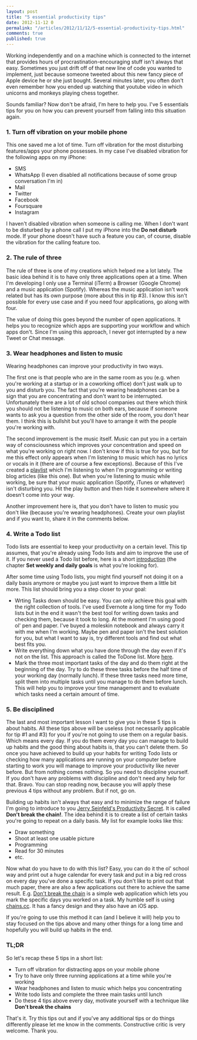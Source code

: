 ```yaml
---
layout: post
title: "5 essential productivity tips"
date: 2012-11-12 0
permalink: "/articles/2012/11/12/5-essential-productivity-tips.html"
comments: true
published: true
---
```


Working independently and on a machine which is connected to the internet that
provides hours of procrastination-encouraging stuff isn't always that easy. Sometimes
you just drift off of that new line of code you wanted to implement, just because
someone tweeted about this new fancy piece of Apple device he or she just bought.
Several minutes later, you often don't even remember how you ended up watching that
youtube video in which unicorns and monkeys playing chess together.

Sounds familiar? Now don't be afraid, I'm here to help you. I've 5 essentials tips for you
on how you can prevent yourself from falling into this situation again.

### 1. Turn off vibration on your mobile phone

This one saved me a lot of time. Turn off vibration for the
most disturbing features/apps your phone possesses. In my case
I've disabled vibration for the following apps on my iPhone:

* SMS
* WhatsApp (I even disabled all notifications because of some group conversation I'm in)
* Mail
* Twitter
* Facebook
* Foursquare
* Instagram

I haven't disabled vibration when someone is calling me. When I don't want to be
disturbed by a phone call I put my iPhone into the **Do not disturb** mode. If your
phone doesn't have such a feature you can, of course, disable the vibration for
the calling feature too.

### 2. The rule of three

The rule of three is one of my creations which helped me a lot lately. The basic idea
behind it is to have only three applications open at a time.
When I'm developing I only use a Terminal (iTerm) a Browser (Google Chrome) and a
music application (Spotify). Whereas the music application isn't work related but
has its own purpose (more about this in tip #3).
I know this isn't possible for every use case and if you need four applications,
go along with four.

The value of doing this goes beyond the number of open applications. It helps you
to recognize which apps are supporting your workflow and which apps don't. Since
I'm using this approach, I never got interrupted by a new Tweet or Chat message.

### 3. Wear headphones and listen to music

Wearing headphones can improve your productivity in two ways.

The first one is that people who are in the same room as you
(e.g. when you're working at a startup or in a coworking office)
don't just walk up to you and disturb you. The fact that you're
wearing headphones can be a sign that you are concentrating and don't want to be
interrupted. Unfortunately there are a lot of old school companies out there which
think you should not be listening to music on both ears, because if someone wants
to ask you a question from the other side of the room, you don't hear them.
I think this is bullshit but you'll have to arrange it with the people you're
working with.

The second improvement is the music itself. Music can put you in a certain way of
consciousness which improves your concentration and speed on what you're working on
right now. I don't know if this is true for you,
but for me this effect only appears when I'm listening to music which has no
lyrics or vocals in it (there are of course a few exceptions).
Because of this I've created a [playlist](http://danielpuglisi.com/articles/2012/10/31/wiring-in.html) which I'm listening to when I'm programming
or writing blog articles (like this one).
But when you're listening to music while working, be sure that your music application (Spotify, iTunes or whatever) isn't disturbing you.
Hit the play button and then hide it somewhere where it doesn't come into your way.

Another improvement here is,
that you don't have to listen to music you don't like (because you're wearing headphones).
Create your own playlist and if you want to, share it in the comments below.

### 4. Write a Todo list

Todo lists are essential to keep your productivity on a certain level.
This tip assumes, that you're already using Todo lists and aim to improve the use of it.
If you never used a Todo list before, here is a short
[introduction](http://codegestalt.com/fistbump/2012/04/04/four-productivity-hacks-you-should-use) (the chapter **Set weekly and daily goals** is what you're looking for).

After some time using Todo lists, you might find yourself not doing it on a daily basis anymore or maybe you just want to improve them a little bit more.
This list should bring you a step closer to your goal:

* Wrting Tasks down should be easy. You can only achieve this goal with the right collection of tools.
I've used Evernote a long time for my Todo lists but
in the end it wasn't the best tool for writing down tasks and checking them, because it took to long.
At the moment I'm using good ol' pen and paper. I've buyed a moleskin notebook and always carry it with me when I'm working.
Maybe pen and paper isn't the best solution for you, but what I want to say is, try different tools and find out what best fits you.
* Write everything down what you have done through the day even if it's not on the list. This approach is called the ToDone list. More [here](http://codegestalt.com/fistbump/2012/08/20/the-todone-list).
* Mark the three most important tasks of the day and do them right at the beginning of the day.
Try to do these three tasks before the half time of your working day (normally lunch). If
these three tasks need more time, split them into multiple tasks until you manage to do them before lunch.
This will help you to improve your time management and to
evaluate which tasks need a certain amount of time.

### 5. Be disciplined

The last and most important lesson I want to give you in these 5 tips is about habits.
All these tips above will be useless (not necessarily applicable for tip #1 and #3) for you if you're not going
to use them on a regular basis. Which means every day. If you do them every day you can manage to build
up habits and the good thing about habits is, that you can't delete them. So once you have achieved to build
up your habits for writing Todo lists or checking how many applications are running on your computer before starting to work
you will manage to improve your productivity like never before. But from nothing comes nothing. So you need to discipline yourself.
If you don't have any problems with discipline and don't need any help for that. Bravo. You can stop reading now,
because you will apply these previous 4 tips without any problem. But if not, go on.

Building up habits isn't always that easy and to minimize the range of failure I'm going to introduce to you [Jerry Seinfeld's Productivity Secret](http://lifehacker.com/281626/jerry-seinfelds-productivity-secret).
It is called **Don't break the chain!**. The idea behind it is to create a list of certain tasks you're going to repeat on a daily basis. My list for example looks like this:

* Draw something
* Shoot at least one usable picture
* Programming
* Read for 30 minutes
* etc.

Now what do you have to do with this list? Easy, you can do it the ol' school way and print out a huge calendar for every task and put in a big red cross on every day you've done a
specific task. If you don't like to print out that much paper, there are also a few applications out there to achieve the same result. E.g. [Don't break the chain](http://dontbreakthechain.com/)
is a simple web application which lets you mark the specific days you worked on a task. My humble self is using [chains.cc](http://chains.cc/). It has a fancy design
and they also have an iOS app.

If you're going to use this method it can (and I believe it will) help you to stay focused on the tips above and many other things for a long time and hopefully
you will build up habits in the end.

### TL;DR

So let's recap these 5 tips in a short list:

* Turn off vibration for distracting apps on your mobile phone
* Try to have only three running applications at a time while you're working
* Wear headphones and listen to music which helps you concentrating
* Write todo lists and complete the three main tasks until lunch
* Do these 4 tips above every day, motivate yourself with a technique like **Don't break the chains**

That's it. Try this tips out and if you've any additional tips or do things differently please let me know in the comments. Constructive critic is very welcome. Thank you.
